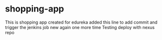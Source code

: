 # shopping-app
This is shopping app created for edureka
added this line to add commit and trigger the jenkins job
new again
one more time
Testing deploy with nexus repo

